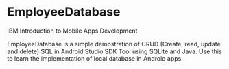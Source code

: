 # EmployeeDatabase

IBM Introduction to Mobile Apps Development

EmployeeDatabase is a simple demostration of CRUD (Create, read, update and delete) SQL
in Android Studio SDK Tool using SQLite and Java. Use this to learn the implementation of local database in Android apps.

